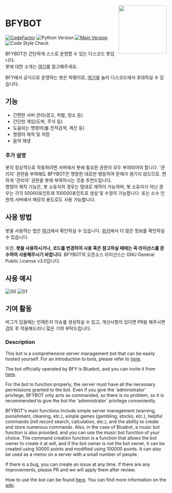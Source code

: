 <img align="right" src="https://koreanbots.dev/api/image/discord/avatars/738684108674433065.webp?size=256" height="150" width="150">

# BFYBOT
[![CodeFactor](https://www.codefactor.io/repository/github/bfy-pdct/bfybot/badge/main)](https://www.codefactor.io/repository/github/bfy-pdct/bfybot/overview/main) ![Python Version](https://img.shields.io/badge/Python-3.8-yellowgreen.svg) [![Main Version](https://img.shields.io/badge/Version-v1.5.0-brightgreen.svg)](https://github.com/BFY-PDCT/BFYBOT/wiki/Patchnote) ![Code Style Check](https://github.com/BFY-PDCT/BFYBOT/workflows/Code%20Style%20Check/badge.svg)

BFYBOT은 간단하게 스스로 운영할 수 있는 디스코드 봇입니다. <br>
봇에 대한 소개는 [여기](https://www.bfy.kr/bluebot)를 참고해주세요.

BFY에서 공식으로 운영하는 봇은 파랭이로, [여기](https://discord.com/api/oauth2/authorize?client_id=738684108674433065&permissions=8&scope=bot)를 눌러 디스코드에서 초대하실 수 있습니다.

## 기능
  * 간편한 서버 관리(경고, 처벌, 청소 등)
  * 간단한 게임(도박, 주식 등)
  * 도움되는 명령어(롤 전적검색, 계산 등)
  * 명령어 제작 및 저장
  * 음악 재생

### 추가 설명
봇이 정상적으로 작동하려면 서버에서 봇에 필요한 권한이 모두 부여되어야 합니다.
'관리자' 권한을 부여해도 BFYBOT은 명령한 대로만 행동하여 문제가 생기지 않으므로,
편하게 '관리자' 권한을 봇에 부여하시는 것을 추천드립니다.<br>
명령어 제작 기능은, 봇 소유자의 경우는 맘대로 제작이 가능하며,
봇 소유자가 아닌 경우는 각각 50000포인트와 100000포인트로 생성 및 수정이 가능합니다.
또는 소수 인원의 서버에서 메모의 용도로도 사용 가능합니다.

## 사용 방법
봇을 사용하는 법은 [여기](https://github.com/BFY-PDCT/BFYBOT/wiki/How-to-host-BFYBOT)에서 확인하실 수 있습니다. [위키](https://github.com/BFY-PDCT/BFYBOT/wiki)에서 더 많은 정보를 확인하실 수 있습니다.

또한, **봇을 사용하시거나, 코드를 변경하여 사용 혹은 참고하실 때에는 꼭 라이선스를 준수하여 사용해주시기 바랍니다.** BFYBOT의 오픈소스 라이선스는 GNU General Public License v3.0입니다.

## 사용 예시
![00](https://www.bfy.kr/files/bfybotgif1.gif)
![01](https://www.bfy.kr/files/bfybotgif2.gif)


## 기여 활동
버그가 있을때는 언제든지 이슈를 생성하실 수 있고, 개선사항이 있다면 PR을 해주시면 검토 후 적용해드리니 많은 기여 부탁드립니다.

###  Description
This bot is a comprehensive server management bot that can be easily hosted yourself. For an introduction to bots, please refer to [here](https://www.bfy.kr/bluebot).

The bot officially operated by BFY is Bluebot, and you can invite it from [here](https://discord.com/api/oauth2/authorize?client_id=738684108674433065&permissions=8&scope=bot).

For the bot to function properly, the server must have all the necessary permissions granted to the bot. Even if you give the 'administrator' privilege, BFYBOT only acts as commanded, so there is no problem, so it is recommended to give the bot the 'administrator' privilege conveniently.

BFYBOT's main functions include simple server management (warning, punishment, cleaning, etc.), simple games (gambling, stocks, etc.), helpful commands (roll record search, calculation, etc.), and the ability to create and store numerous commands. Also, in the case of Bluebot, a music bot function is also provided, and you can use the music bot function of your choice. The command creation function is a function that allows the bot owner to create it at will, and if the bot owner is not the bot owner, it can be created using 50000 points and modified using 100000 points. It can also be used as a memo on a server with a small number of people.

If there is a bug, you can create an issue at any time. If there are any improvements, please PR and we will apply them after review.

How to use the bot can be found [here](https://github.com/BFY-PDCT/BFYBOT/wiki/How-to-host-BFYBOT). You can find more information on the [wiki](https://github.com/BFY-PDCT/BFYBOT/wiki).
